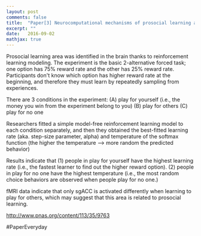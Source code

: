 ```yaml
---
layout: post
comments: false
title:  "Paper[3] Neurocomputational mechanisms of prosocial learning and links to empathy"
excerpt: ""
date:   2016-09-02
mathjax: true
---
```


Prosocial learning area was identified in the brain thanks to reinforcement learning modeling.
The experiment is the basic 2-alternative forced task; one option has 75% reward rate and the other has 25% reward rate.
Participants don't know which option has higher reward rate at the beginning, and therefore they must learn by repeatedly sampling from experiences.

There are 3 conditions in the experiment: 
(A) play for yourself (i.e., the money you win from the experiment belong to you)
(B) play for others
(C) play for no one

Researchers fitted a simple model-free reinforcement learning model to each condition separately, and then they obtained the best-fitted learning rate (aka. step-size parameter, alpha) and temperature of the softmax function (the higher the temperature --> more random the predicted behavior)

Results indicate that 
(1) people in play for yourself have the highest learning rate (i.e., the fastest learner to find out the higher reward option).
(2) people in play for no one have the highest temperature (i.e., the most random choice behaviors are observed when people play for no one.)

fMRI data indicate that only sgACC is activated differently when learning to play for others, which may suggest that this area is related to prosocial learning.

http://www.pnas.org/content/113/35/9763

#PaperEveryday